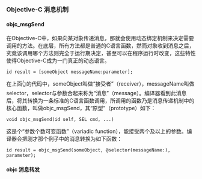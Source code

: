 ### Objective-C 消息机制

#### objc_msgSend

在Objective-C中，如果向某对象传递消息，那就会使用动态绑定机制来决定需要调用的方法。在底层，所有方法都是普通的C语言函数，然而对象收到消息之后，究竟该调用哪个方法则完全于运行期决定，甚至可以在程序运行时改变，这些特性使得Objective-C成为一门真正的动态语言。

`id result = [someObject messageName:parameter];`

在上面👆的代码中，someObject叫做“接受者”（receiver），messageName叫做selector，selector与参数合起来称为“消息”（message）。编译器看到此消息后，将其转换为一条标准的C语言函数调用，所调用的函数乃是消息传递机制中的核心函数，叫做objc_msgSend，其“原型”（prototype）如下：

`void objc_msgSend(id self, SEL cmd, ...)`

这是个“参数个数可变函数”（variadic function），能接受两个及以上的参数。编译器会把刚才那个例子中的消息转换为如下函数：

`id result = objc_msgSend(someObject, @selector(messageName:), parameter);`

#### objc 消息转发

